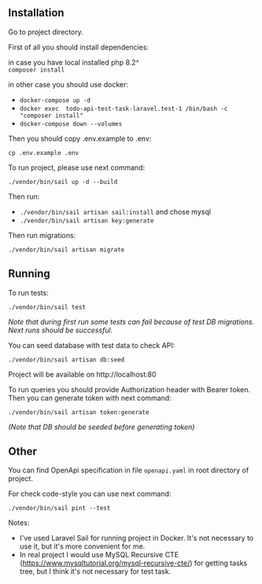 ## Installation
Go to project directory.

First of all you should install dependencies:

in case you have local installed php 8.2^    
`composer install`

in other case you should use docker:
  
- `docker-compose up -d`  
- `docker exec  todo-api-test-task-laravel.test-1 /bin/bash -c "composer install"`
- `docker-compose down --volumes`


Then you should copy .env.example to .env:
    
`cp .env.example .env`

To run project, please use next command:
    
`./vendor/bin/sail up -d --build`

Then run:
 - `./vendor/bin/sail artisan sail:install` and chose mysql
 - `./vendor/bin/sail artisan key:generate`

Then run migrations:

`./vendor/bin/sail artisan migrate`

## Running

To run tests:
    
`./vendor/bin/sail test` 

_Note that during first run some tests can fail because of test DB migrations. Next runs should be successful._

You can seed database with test data to check API:
    
`./vendor/bin/sail artisan db:seed`

Project will be available on http://localhost:80

To run queries you should provide Authorization header with Bearer token. Then you can generate token with next command:
    
`./vendor/bin/sail artisan token:generate`

_(Note that DB should be seeded before generating token)_

## Other

You can find OpenApi specification in file `openapi.yaml` in root directory of project.

For check code-style you can use next command:
    
`./vendor/bin/sail pint --test`


Notes: 
 - I've used Laravel Sail for running project in Docker. It's not necessary to use it, but it's more convenient for me.
 - In real project I would use MySQL Recursive CTE (https://www.mysqltutorial.org/mysql-recursive-cte/) for getting tasks tree, but I think it's not necessary for test task.
